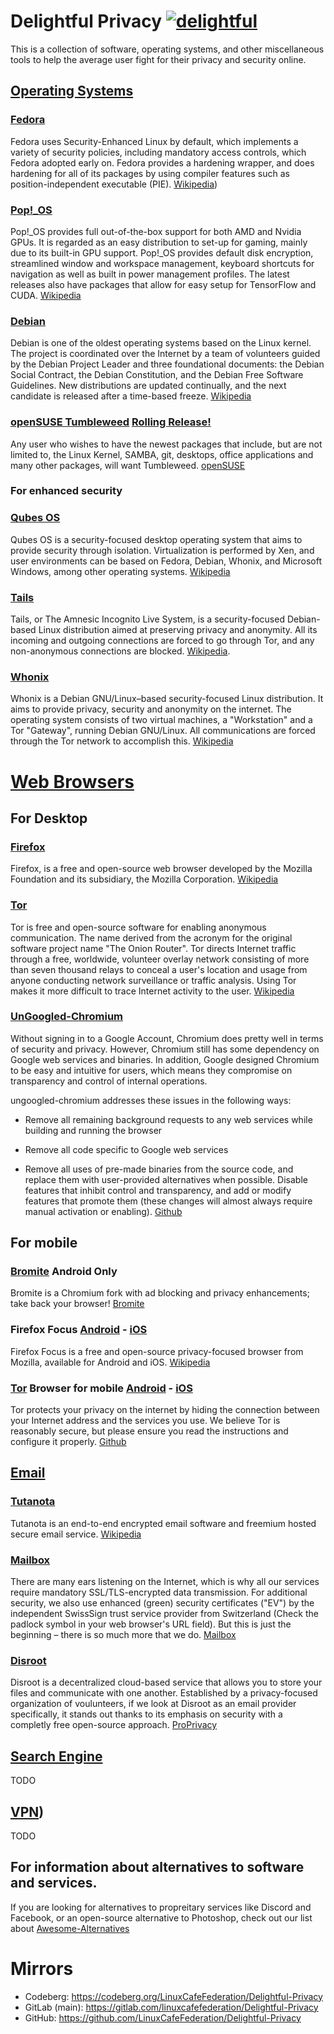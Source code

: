 # Delightful Privacy [![delightful](https://codeberg.org/LinuxCafeFederation/awesome-alternatives/raw/branch/master/delightful-badge.png)](https://codeberg.org/teaserbot-labs/delightful)

This is a collection of software, operating systems, and other miscellaneous tools to help the average user fight for their privacy and security online.

## [Operating Systems](https://en.wikipedia.org/wiki/Operating_system)

### [Fedora](https://getfedora.org/)
Fedora uses Security-Enhanced Linux by default, which implements a variety of security policies, including mandatory access controls, which Fedora adopted early on. Fedora provides a hardening wrapper, and does hardening for all of its packages by using compiler features such as position-independent executable (PIE). [Wikipedia](https://en.wikipedia.org/wiki/Fedora_operating_system))

### [Pop!_OS](https://pop.system76.com/)
Pop!_OS provides full out-of-the-box support for both AMD and Nvidia GPUs. It is regarded as an easy distribution to set-up for gaming, mainly due to its built-in GPU support. Pop!_OS provides default disk encryption, streamlined window and workspace management, keyboard shortcuts for navigation as well as built in power management profiles. The latest releases also have packages that allow for easy setup for TensorFlow and CUDA. [Wikipedia](https://en.wikipedia.org/wiki/Pop!_OS)

### [Debian](https://www.debian.org/)
Debian is one of the oldest operating systems based on the Linux kernel. The project is coordinated over the Internet by a team of volunteers guided by the Debian Project Leader and three foundational documents: the Debian Social Contract, the Debian Constitution, and the Debian Free Software Guidelines. New distributions are updated continually, and the next candidate is released after a time-based freeze. [Wikipedia](https://en.wikipedia.org/wiki/Debian)

### [openSUSE Tumbleweed](https://software.opensuse.org/distributions/tumbleweed) [Rolling Release!](https://en.wikipedia.org/wiki/Rolling_release)
Any user who wishes to have the newest packages that include, but are not limited to, the Linux Kernel, SAMBA, git, desktops, office applications and many other packages, will want Tumbleweed. [openSUSE](https://www.opensuse.org/#Tumbleweed)

### **For enhanced security**

### [Qubes OS](https://www.qubes-os.org/)
Qubes OS is a security-focused desktop operating system that aims to provide security through isolation. Virtualization is performed by Xen, and user environments can be based on Fedora, Debian, Whonix, and Microsoft Windows, among other operating systems. [Wikipedia](https://en.wikipedia.org/wiki/Qubes_OS)

### [Tails](https://tails.boum.org/)
Tails, or The Amnesic Incognito Live System, is a security-focused Debian-based Linux distribution aimed at preserving privacy and anonymity. All its incoming and outgoing connections are forced to go through Tor, and any non-anonymous connections are blocked. [Wikipedia](https://en.wikipedia.org/wiki/Tails_(operating_system)).

### [Whonix](https://www.whonix.org/)
Whonix  is a Debian GNU/Linux–based security-focused Linux distribution. It aims to provide privacy, security and anonymity on the internet. The operating system consists of two virtual machines, a "Workstation" and a Tor "Gateway", running Debian GNU/Linux. All communications are forced through the Tor network to accomplish this. [Wikipedia](https://en.wikipedia.org/wiki/Whonix)

# [Web Browsers](https://en.wikipedia.org/wiki/Web_browser)

## For Desktop

### [Firefox](https://www.mozilla.org/)
Firefox, is a free and open-source web browser developed by the Mozilla Foundation and its subsidiary, the Mozilla Corporation. [Wikipedia](https://en.wikipedia.org/wiki/Firefox)

### [Tor](https://www.torproject.org/)
Tor is free and open-source software for enabling anonymous communication. The name derived from the acronym for the original software project name "The Onion Router". Tor directs Internet traffic through a free, worldwide, volunteer overlay network consisting of more than seven thousand relays to conceal a user's location and usage from anyone conducting network surveillance or traffic analysis. Using Tor makes it more difficult to trace Internet activity to the user. [Wikipedia](https://en.eikipedia.org/wiki/Tor_%28anonymity_network%29)

### [UnGoogled-Chromium](https://github.com/Eloston/ungoogled-chromium)
Without signing in to a Google Account, Chromium does pretty well in terms of security and privacy. However, Chromium still has some dependency on Google web services and binaries. In addition, Google designed Chromium to be easy and intuitive for users, which means they compromise on transparency and control of internal operations.

ungoogled-chromium addresses these issues in the following ways:

- Remove all remaining background requests to any web services while building and running the browser

- Remove all code specific to Google web services

- Remove all uses of pre-made binaries from the source code, and replace them with user-provided alternatives when possible.   Disable features that inhibit control and transparency, and add or modify features that promote them (these changes will almost always require manual activation or enabling). [Github](https://github.com/Eloston/ungoogled-chromium)  

## For mobile

### [Bromite](https://www.bromite.org/) Android Only
Bromite is a Chromium fork with ad blocking and privacy enhancements; take back your browser! [Bromite](https://www.bromite.org)

### Firefox Focus [Android](https://play.google.com/store/apps/details?id=org.mozilla.focus) - [iOS](https://apps.apple.com/us/app/firefox-focus-privacy-browser/id1055677337)
Firefox Focus is a free and open-source privacy-focused browser from Mozilla, available for Android and iOS. [Wikipedia](https://en.wikipedia.org/wiki/Firefox_Focus)

### [Tor](https://www.torproject.org/) Browser for mobile [Android](https://play.google.com/store/apps/details?id=org.torproject.torbrowser) - [iOS](https://apps.apple.com/us/app/onion-browser/id519296448)
Tor protects your privacy on the internet by hiding the connection
between your Internet address and the services you use. We believe Tor
is reasonably secure, but please ensure you read the instructions and
configure it properly. [Github](https://github.com/guardianproject/tor-android)

## [Email](https://en.wikipedia.org/wiki/Email)

### [Tutanota](https://www.tutanota.com/)
Tutanota is an end-to-end encrypted email software and freemium hosted secure email service. [Wikipedia](https://en.wikipedia.org/wiki/Tutanota)

### [Mailbox](https://mailbox.org/)
There are many ears listening on the Internet, which is why all our services require mandatory SSL/TLS-encrypted data transmission. For additional security, we also use enhanced (green) security certificates ("EV") by the independent SwissSign trust service provider from Switzerland (Check the padlock symbol in your web browser's URL field). But this is just the beginning – there is so much more that we do. [Mailbox](https://mailbox.org/)

### [Disroot](https://disroot.org)
Disroot is a decentralized cloud-based service that allows you to store your files and communicate with one another. Established by a privacy-focused organization of voulunteers, if we look at Disroot as an email provider specifically, it stands out thanks to its emphasis on security with a completly free open-source approach. [ProPrivacy](https://proprivacy.com/)

## [Search Engine](https://en.wikipedia.org/wiki/Web_search_engine)
TODO

## [VPN](https://en.wikipedia.org/wiki/Virtual_private_network))
TODO

## For information about alternatives to software and services.
If you are looking for alternatives to propreitary services like Discord and Facebook, or an open-source alternative to Photoshop, check out our list about [Awesome-Alternatives](https://gitlab.com/linuxcafefederation/awesome-alternatives)

# Mirrors

- Codeberg: https://codeberg.org/LinuxCafeFederation/Delightful-Privacy
- GitLab (main): https://gitlab.com/linuxcafefederation/Delightful-Privacy
- GitHub: https://github.com/LinuxCafeFederation/Delightful-Privacy